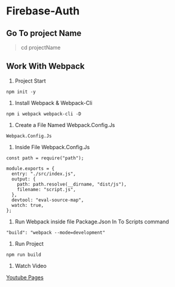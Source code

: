# Firebase-Auth

## Go To project Name

> cd projectName

## Work With Webpack

1. Project Start

```text
npm init -y
```

1. Install Webpack & Webpack-Cli

```text
npm i webpack webpack-cli -D
```

1. Create a File Named Webpack.Config.Js

```text
Webpack.Config.Js
```

1. Inside File Webpack.Config.Js
  
```text
const path = require("path");

module.exports = {
  entry: "./src/index.js",
  output: {
    path: path.resolve(__dirname, "dist/js"),
    filename: "script.js",
  },
  devtool: "eval-source-map",
  watch: true,
};

```

1. Run Webpack inside file Package.Json  In To Scripts command

```text
"build": "webpack --mode=development"
```

1. Run Project

```text
npm run build
```

1. Watch Video

[Youtube Pages](https://www.youtube.com/watch?v=vDuXmQPcSL0&feature=emb_imp_woyt)
